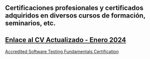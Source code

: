 Certificaciones profesionales y certificados adquiridos en diversos cursos de formación, seminarios, etc.
-
[Enlace al CV Actualizado - Enero 2024](CV-Matias-Sinare.pdf)
-

[Accredited Software Testing Fundamentals Certification](http://badgr.com/public/assertions/TUVhAmV7QBe3XJySOKEoqA)


